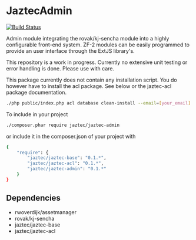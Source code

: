 JaztecAdmin
===========
[![Build Status](https://travis-ci.org/jaztec/jaztec-admin.svg?branch=master)](https://travis-ci.org/jaztec/jaztec-admin)

Admin module integrating the rovak/kj-sencha module into a highly configurable
front-end system. ZF-2 modules can be easily programmed to provide an user 
interface through the ExtJS library's.

This repository is a work in progress. Currently no extensive unit testing or error handling
is done. Please use with care.

This package currently does not contain any installation script. You do however have
to install the acl package. See below or the jaztec-acl package documentation.

```sh
./php public/index.php acl database clean-install --email=[your_email] [--verbose|-v]
```

To include in your project

```sh
./composer.phar require jaztec/jaztec-admin
```

or include it in the composer.json of your project with

```sh
{
    "require": {
        "jaztec/jaztec-base": "0.1.*",
        "jaztec/jaztec-acl": "0.1.*",
        "jaztec/jaztec-admin": "0.1.*"
    }
}

```

## Dependencies

- rwoverdijk/assetmanager
- rovak/kj-sencha
- jaztec/jaztec-base
- jaztec/jaztec-acl
